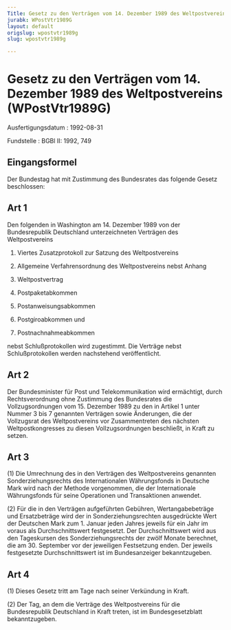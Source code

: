 ```yaml
---
Title: Gesetz zu den Verträgen vom 14. Dezember 1989 des Weltpostvereins
jurabk: WPostVtr1989G
layout: default
origslug: wpostvtr1989g
slug: wpostvtr1989g

---
```


# Gesetz zu den Verträgen vom 14. Dezember 1989 des Weltpostvereins (WPostVtr1989G)

Ausfertigungsdatum
:   1992-08-31

Fundstelle
:   BGBl II: 1992, 749

## Eingangsformel

Der Bundestag hat mit Zustimmung des Bundesrates das folgende Gesetz
beschlossen:

## Art 1

Den folgenden in Washington am 14. Dezember 1989 von der
Bundesrepublik Deutschland unterzeichneten Verträgen des
Weltpostvereins

1.  Viertes Zusatzprotokoll zur Satzung des Weltpostvereins


2.  Allgemeine Verfahrensordnung des Weltpostvereins nebst Anhang


3.  Weltpostvertrag


4.  Postpaketabkommen


5.  Postanweisungsabkommen


6.  Postgiroabkommen und


7.  Postnachnahmeabkommen



nebst Schlußprotokollen wird zugestimmt. Die Verträge nebst
Schlußprotokollen werden nachstehend veröffentlicht.

## Art 2

Der Bundesminister für Post und Telekommunikation wird ermächtigt,
durch Rechtsverordnung ohne Zustimmung des Bundesrates die
Vollzugsordnungen vom 15. Dezember 1989 zu den in Artikel 1 unter
Nummer 3 bis 7 genannten Verträgen sowie Änderungen, die der
Vollzugsrat des Weltpostvereins vor Zusammentreten des nächsten
Weltpostkongresses zu diesen Vollzugsordnungen beschließt, in Kraft zu
setzen.

## Art 3

(1) Die Umrechnung des in den Verträgen des Weltpostvereins genannten
Sonderziehungsrechts des Internationalen Währungsfonds in Deutsche
Mark wird nach der Methode vorgenommen, die der Internationale
Währungsfonds für seine Operationen und Transaktionen anwendet.

(2) Für die in den Verträgen aufgeführten Gebühren, Wertangabebeträge
und Ersatzbeträge wird der in Sonderziehungsrechten ausgedrückte Wert
der Deutschen Mark zum 1. Januar jeden Jahres jeweils für ein Jahr im
voraus als Durchschnittswert festgesetzt. Der Durchschnittswert wird
aus den Tageskursen des Sonderziehungsrechts der zwölf Monate
berechnet, die am 30. September vor der jeweiligen Festsetzung enden.
Der jeweils festgesetzte Durchschnittswert ist im Bundesanzeiger
bekanntzugeben.

## Art 4

(1) Dieses Gesetz tritt am Tage nach seiner Verkündung in Kraft.

(2) Der Tag, an dem die Verträge des Weltpostvereins für die
Bundesrepublik Deutschland in Kraft treten, ist im Bundesgesetzblatt
bekanntzugeben.

